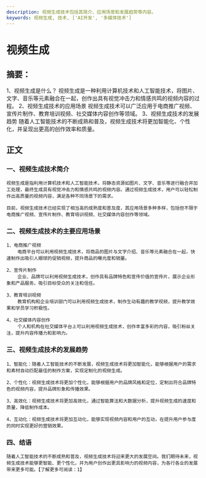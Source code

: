 ```yaml
---
description: 视频生成技术包括其简介、应用场景和发展趋势等内容。
keywords: 视频生成, 技术, ['AI开发', '多媒体技术']
---
```

# 视频生成

## 摘要：
1、视频生成是什么？
    视频生成是一种利用计算机技术和人工智能技术，将图片、文字、音乐等元素融合在一起，创作出具有视觉冲击力和情感共鸣的视频内容的过程。
2、视频生成技术的应用场景
    视频生成技术可以广泛应用于电商推广视频、宣传片制作、教育培训视频、社交媒体内容创作等领域。
3、视频生成技术的发展趋势
    随着人工智能技术的不断成熟和普及，视频生成技术将更加智能化、个性化，并呈现出更高的创作效率和质量。

## 正文

### 一、视频生成技术简介
    视频生成是指利用计算机技术和人工智能技术，将静态资源如图片、文字、音乐等进行融合并加工处理，最终生成具有视觉冲击力和情感共鸣的视频内容。通过视频生成技术，用户可以轻松制作出高质量的视频内容，满足各种不同场景下的需求。

    目前，视频生成技术已经实现了相当高的成熟度和普及度，其应用场景多种多样，包括但不限于电商推广视频、宣传片制作、教育培训视频、社交媒体内容创作等领域。

### 二、视频生成技术的主要应用场景
    1、电商推广视频
        电商平台可以利用视频生成技术，将商品的图片与文字介绍、音乐等元素融合在一起，快速制作出吸引人眼球的促销视频，提升商品的曝光度和销量。
    
    2、宣传片制作
        企业、品牌可以利用视频生成技术，创作具有品牌特色和宣传价值的宣传片，展示企业形象和产品服务，吸引目标受众的关注和信任。
    
    3、教育培训视频
        教育机构和企业培训部门可以利用视频生成技术，制作生动有趣的教学视频，提升教学效果和学员学习积极性。

    4、社交媒体内容创作
        个人和机构在社交媒体平台上可以利用视频生成技术，创作丰富多彩的内容，吸引粉丝关注，提升内容传播力和影响力。

### 三、视频生成技术的发展趋势
    1、智能化：随着人工智能技术的不断发展，视频生成技术将更加智能化，能够根据用户的需求和素材自动匹配最佳的制作方案，实现定制化的视频生成。

    2、个性化：视频生成技术将更加个性化，能够根据用户的品牌风格和定位，定制出符合品牌特色的视频内容，提升品牌形象和传播效果。

    3、高效化：视频生成技术将更加高效化，通过智能算法和大数据分析，提升视频生成的速度和质量，降低制作成本。

    4、互动化：视频生成技术将更加互动化，能够实现视频内容和用户的互动，在提升用户参与度的同时实现更好的营销效果。

### 四、结语
    随着人工智能技术的不断成熟和普及，视频生成技术将迎来更大的发展空间。我们期待未来，视频生成技术能够更智能、更个性化，并为用户创作出更具影响力的视频内容，为各行各业的发展带来更多可能。【了解更多可阅读：1】
